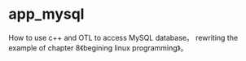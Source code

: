 app_mysql
=========

How to use c++ and OTL to access MySQL database。 rewriting the example of  chapter 8《begining linux programming》。

